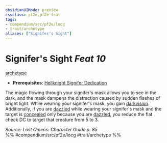 ```yaml
---
obsidianUIMode: preview
cssclass: pf2e,pf2e-feat
tags:
- compendium/src/pf2e/locg
- trait/archetype
aliases: ["Signifer's Sight"]
---
```

# Signifer's Sight  *Feat 10*  
[archetype](/rules/traits/archetype.md)  

- **Prerequisites**: [Hellknight Signifer Dedication](/compendium/feats/hellknight-signifer-dedication-locg.md)

The magic flowing through your signifer's mask allows you to see in the dark, and the mask dampens the distraction caused by sudden flashes of bright light. While wearing your signifer's mask, you gain [darkvision](/rules/abilities/darkvision.md). Additionally, if you are [dazzled](/rules/conditions.md#Dazzled) while wearing your signifer's mask and the target is [concealed](/rules/conditions.md#Concealed) only because you are [dazzled](/rules/conditions.md#Dazzled), you reduce the flat check DC to target that creature from 5 to 3.

*Source: Lost Omens: Character Guide p. 85*  
%% #compendium/src/pf2e/locg #trait/archetype %%
